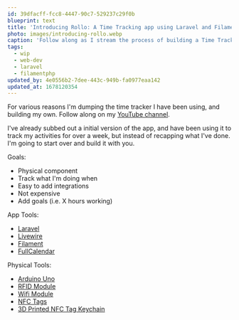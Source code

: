 ```yaml
---
id: 39dfacff-fcc8-4447-90c7-529237c29f0b
blueprint: text
title: 'Introducing Rollo: A Time Tracking app using Laravel and Filament'
photo: images/introducing-rollo.webp
caption: 'Follow along as I stream the process of building a Time Tracking app that works for me using [Laravel](https://laravel.com/docs) and [Filament](https://filamentphp.com/).'
tags:
  - wip
  - web-dev
  - laravel
  - filamentphp
updated_by: 4e0556b2-7dee-443c-949b-fa0977eaa142
updated_at: 1678120354
---
```

For various reasons I'm dumping the time tracker I have been using, and building my own. Follow along on my [YouTube channel](https://www.youtube.com/@techenby).

I've already subbed out a initial version of the app, and have been using it to track my activities for over a week, but instead of recapping what I've done. I'm going to start over and build it with you.

Goals:
- Physical component
- Track what I'm doing when
- Easy to add integrations
- Not expensive
- Add goals (i.e. X hours working)

App Tools:
- [Laravel](https://laravel.com/docs)
- [Livewire](https://laravel-livewire.com)
- [Filament](https://filamentphp.com)
- [FullCalendar](https://fullcalendar.io)

Physical Tools:
- [Arduino Uno](https://www.microcenter.com/product/486544/inland-uno-r3-mainboard-arduino-compatible)
- [RFID Module](https://www.microcenter.com/product/656975/inland-ks0067-rc522-rfid-module-for-arduino)
- [Wifi Module](https://www.microcenter.com/product/616024/inland-esp8266-wifi-transceiver-receiver-module-2-pack)
- [NFC Tags](https://www.amazon.com/dp/B08DXSQVYH)
- [3D Printed NFC Tag Keychain](https://www.printables.com/model/276491-nfc-tag-keychains)
